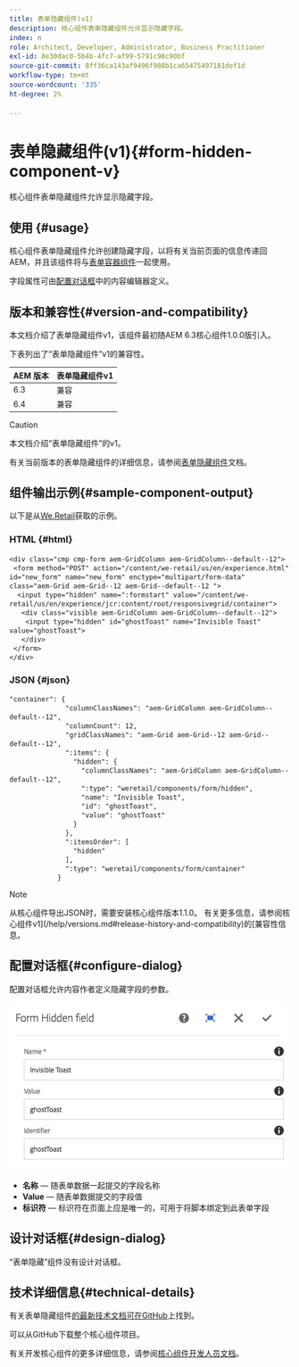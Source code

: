 ```yaml
---
title: 表单隐藏组件(v1)
description: 核心组件表单隐藏组件允许显示隐藏字段。
index: n
role: Architect, Developer, Administrator, Business Practitioner
exl-id: 8e30dac0-5b4b-4fc7-af99-5791c98c90bf
source-git-commit: 8ff36ca143af9496f988b1ca65475497181def1d
workflow-type: tm+mt
source-wordcount: '335'
ht-degree: 2%

---
```


# 表单隐藏组件(v1){#form-hidden-component-v}

核心组件表单隐藏组件允许显示隐藏字段。

## 使用 {#usage}

核心组件表单隐藏组件允许创建隐藏字段，以将有关当前页面的信息传递回AEM，并且该组件将与[表单容器组件](form-container-v1.md)一起使用。

字段属性可由[配置对话框](#configure-dialog)中的内容编辑器定义。

## 版本和兼容性{#version-and-compatibility}

本文档介绍了表单隐藏组件v1，该组件最初随AEM 6.3核心组件1.0.0版引入。

下表列出了“表单隐藏组件”v1的兼容性。

| AEM 版本 | 表单隐藏组件v1 |
|--- |--- |
| 6.3 | 兼容 |
| 6.4 | 兼容 |

>[!CAUTION]
>
>本文档介绍“表单隐藏组件”的v1。
>
>有关当前版本的表单隐藏组件的详细信息，请参阅[表单隐藏组件](/help/components/forms/form-hidden.md)文档。

## 组件输出示例{#sample-component-output}

以下是从[We.Retail](https://helpx.adobe.com/experience-manager/6-4/sites/developing/using/we-retail.html)获取的示例。

### HTML {#html}

```
<div class="cmp cmp-form aem-GridColumn aem-GridColumn--default--12">
 <form method="POST" action="/content/we-retail/us/en/experience.html" id="new_form" name="new_form" enctype="multipart/form-data" class="aem-Grid aem-Grid--12 aem-Grid--default--12 ">
  <input type="hidden" name=":formstart" value="/content/we-retail/us/en/experience/jcr:content/root/responsivegrid/container">
   <div class="visible aem-GridColumn aem-GridColumn--default--12">
    <input type="hidden" id="ghostToast" name="Invisible Toast" value="ghostToast">
   </div>
 </form>
</div>
```

### JSON {#json}

```
"container": {
              "columnClassNames": "aem-GridColumn aem-GridColumn--default--12",
              "columnCount": 12,
              "gridClassNames": "aem-Grid aem-Grid--12 aem-Grid--default--12",
              ":items": {
                "hidden": {
                  "columnClassNames": "aem-GridColumn aem-GridColumn--default--12",
                  ":type": "weretail/components/form/hidden",
                  "name": "Invisible Toast",
                  "id": "ghostToast",
                  "value": "ghostToast"
                }
              },
              ":itemsOrder": [
                "hidden"
              ],
              ":type": "weretail/components/form/container"
            }
```

>[!NOTE]
>
>从核心组件导出JSON时，需要安装核心组件版本1.1.0。 有关更多信息，请参阅核心组件v1](/help/versions.md#release-history-and-compatibility)的[兼容性信息。

## 配置对话框{#configure-dialog}

配置对话框允许内容作者定义隐藏字段的参数。

![](/help/assets/chlimage_1-26.png)

* **名称**  — 随表单数据一起提交的字段名称
* **Value**  — 随表单数据提交的字段值
* **标识符**  — 标识符在页面上应是唯一的，可用于将脚本绑定到此表单字段

## 设计对话框{#design-dialog}

“表单隐藏”组件没有设计对话框。

## 技术详细信息{#technical-details}

有关表单隐藏组件[的最新技术文档可在GitHub](https://github.com/adobe/aem-core-wcm-components/tree/master/content/src/content/jcr_root/apps/core/wcm/components/form/hidden/v1/hidden)上找到。

可以从GitHub下载整个核心组件项目。

有关开发核心组件的更多详细信息，请参阅[核心组件开发人员文档](/help/developing/overview.md)。
